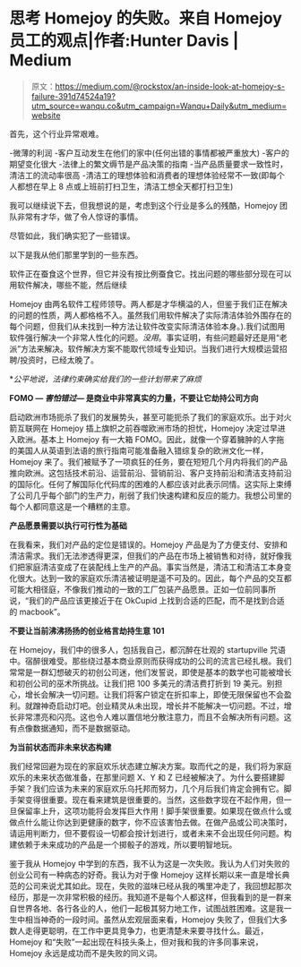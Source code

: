 # 思考 Homejoy 的失败。来自 Homejoy 员工的观点|作者:Hunter Davis | Medium

> 原文：<https://medium.com/@rockstox/an-inside-look-at-homejoy-s-failure-391d74524a19?utm_source=wanqu.co&utm_campaign=Wanqu+Daily&utm_medium=website>

首先，这个行业异常艰难。

-微薄的利润
-客户互动发生在他们的家中(任何出错的事情都被严重放大)
-客户的期望变化很大
-法律上的繁文缛节是产品决策的指南
-当产品质量要求一致性时，清洁工的流动率很高
-清洁工的理想体验和消费者的理想体验经常不一致(即每个人都想在早上 8 点或上班前打扫卫生，清洁工想全天都打扫卫生)

我可以继续说下去，但我想说的是，考虑到这个行业是多么的残酷，Homejoy 团队非常有才华，做了令人惊讶的事情。

尽管如此，我们确实犯了一些错误。

以下是我从他们那里学到的一些东西。

软件正在蚕食这个世界，但它并没有按比例蚕食它。找出问题的哪些部分现在可以用软件解决，哪些不能，然后继续

Homejoy 由两名软件工程师领导。两人都是才华横溢的人，但鉴于我们正在解决的问题的性质，两人都格格不入。虽然我们用软件解决了实际清洁体验外围存在的每个问题，但我们从未找到一种方法让软件改变实际清洁体验本身。).我们试图用软件强行解决一个非常人性化的问题。*没用*。事实证明，有些问题最好还是用“老派”方法来解决。软件解决方案不能取代领域专业知识。当我们进行大规模运营招聘/投资时，已经太晚了。

**公平地说，法律约束确实给我们的一些计划带来了麻烦*

**FOMO — *害怕错过—* 是商业中非常真实的力量，不要让它劫持公司方向**

启动欧洲市场扼杀了我们的发展势头，甚至可能扼杀了我们的家庭欢乐。出于对火箭互联网在 Homejoy 插上旗帜之前吞噬欧洲市场的担忧，Homejoy 决定过早进入欧洲。基本上 Homejoy 有一大箱 FOMO。因此，就像一个穿着臃肿的人字拖的美国人从英语到法语的旅行指南可能准备融入错综复杂的欧洲文化一样，Homejoy 来了。我们被赋予了一项疯狂的任务，要在短短几个月内将我们的产品推向欧洲。这包括技术前沿、运营前沿、营销前沿、客户支持前沿和清洁支持前沿的国际化。任何了解国际化代码库的困难的人都应该对此表示同情。这实际上束缚了公司几乎每个部门的生产力，削弱了我们快速构建和反应的能力。我想公司里的每个人都同意这是一个糟糕的主意。

**产品愿景需要以执行可行性为基础**

在我看来，我们对产品的定位是错误的。Homejoy 产品是为了方便支付、安排和清洁需求。我们无法渗透得更深，但我们的产品在市场上被销售和对待，就好像我们把家庭清洁变成了在装配线上生产的产品。事实当然是，清洁工和清洁工本身变化很大。达到一致的家庭欢乐清洁被证明是遥不可及的。因此，每个产品的交互都可能大相径庭，不像我们推动的一致的工厂包装产品愿景。正如一位前同事所说，“我们的产品应该更接近于在 OkCupid 上找到合适的匹配，而不是找到合适的 macbook”。

**不要让当前沸沸扬扬的创业格言劫持生意 101**

在 Homejoy，我们中的很多人，包括我自己，都沉醉在壮观的 startupville 咒语中。宿醉很难受。那些绕过基本商业原则而获得成功的公司的流言已经扎根。我们常常是一群幻想破灭的初创公司迷，他们发誓说，即使是基本的数学也可能被增长和初创公司的巫术所挑战。让我们把 100 多美元的清洁费打折到 19 美元。别担心，增长会解决一切问题。让我们将客户锁定在折扣率上，即使无限保留也不会盈利。就蹭神奇启动灯吧。创业精灵从未出现，增长并不能解决一切问题。不过，增长非常漂亮和闪亮。这也令人难以置信地分散注意力，而且不会解决所有问题。这有点像数据通知，而不是数据驱动。

**为当前状态而非未来状态构建**

我们经常回避为现在的家庭欢乐状态建立解决方案。取而代之的是，我们将为家庭欢乐的未来状态做准备，在那里问题 X、Y 和 Z 已经被解决了。为什么要搭建脚手架？我们应该为未来的家庭欢乐乌托邦而努力，几个月后我们肯定会拥有它。脚手架变得很重要。现在看来建筑是很重要的。当然，这些数字现在不起作用，但一旦保留率上升，这项功能将会发挥巨大作用！脚手架很重要。如果现在做点什么或做点什么能让你达到更健康的数字，你不应该害怕去做。在做产品或公司决策时，请运用判断力，但不要假设一切都会按计划进行，或者未来不会出现任何问题。构建依赖于未来成功的产品是一个掷骰子的游戏，所以要明智地玩。

鉴于我从 Homejoy 中学到的东西，我不认为这是一次失败。我认为人们对失败的创业公司有一种病态的好奇。我认为对于像 Homejoy 这样长期以来一直是增长典范的公司来说尤其如此。现在，失败的滋味已经从我的嘴里冲走了，我回想起那次经历，那是一次非常积极的经历。我知道不是每个人都这样，但我看到的是一群来自世界各地、各行各业的人，他们一起极其努力地工作，试图战胜困难。这是我一生中相当神奇的一段时间。虽然从宏观层面来看，Homejoy 失败了，但我们大多数人走得更聪明，在工作中更具竞争力，也更清楚未来要寻找什么。最近，Homejoy 和“失败”一起出现在科技头条上，但对我和我的许多同事来说，Homejoy 永远是成功而不是失败的同义词。